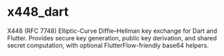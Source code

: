 # x448_dart
X448 (RFC 7748) Elliptic-Curve Diffie–Hellman key exchange for Dart and Flutter. Provides secure key generation, public key derivation, and shared secret computation, with optional FlutterFlow-friendly base64 helpers.
